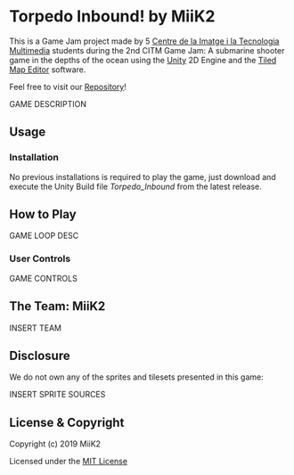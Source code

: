 # Torpedo Inbound! by MiiK2
This is a Game Jam project made by 5 [Centre de la Imatge i la Tecnologia Multimedia](https://www.citm.upc.edu/ing/) students during the 2nd CITM Game Jam: A submarine shooter game in the depths of the ocean using the [Unity](https://unity.com/) 2D Engine and the [Tiled Map Editor](https://www.mapeditor.org/) software.

Feel free to visit our [Repository](https://github.com/miik2/2nd_CITM_GameJam)!

GAME DESCRIPTION

## Usage
### Installation
No previous installations is required to play the game, just download and execute the Unity Build file *Torpedo_Inbound* from the latest release.

## How to Play
GAME LOOP DESC

### User Controls
GAME CONTROLS

## The Team: MiiK2
INSERT TEAM

## Disclosure
We do not own any of the sprites and tilesets presented in this game:

INSERT SPRITE SOURCES

## License & Copyright 

Copyright (c) 2019 MiiK2

Licensed under the [MIT License](LICENSE.txt)

